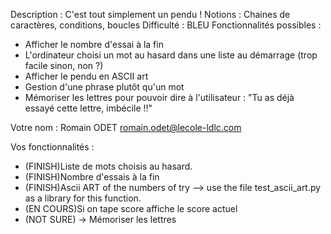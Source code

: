 Description : C'est tout simplement un pendu !
Notions : Chaines de caractères, conditions, boucles
Difficulté : BLEU
Fonctionnalités possibles :
 - Afficher le nombre d'essai à la fin
 - L'ordinateur choisi un mot au hasard dans une liste au démarrage (trop facile sinon, non ?)
 - Afficher le pendu en ASCII art
 - Gestion d'une phrase plutôt qu'un mot
 - Mémoriser les lettres pour pouvoir dire à l'utilisateur : "Tu as déjà essayé cette lettre, imbécile !!"

Votre nom : Romain ODET <romain.odet@lecole-ldlc.com>

Vos fonctionnalités :
 - (FINISH)Liste de mots choisis au hasard.
 - (FINISH)Nombre d'essais à la fin
 - (FINISH)Ascii ART of the numbers of try --> use the file test_ascii_art.py as a library for this function.
 - (EN COURS)Si on tape score affiche le score actuel
 - (NOT SURE) -> Mémoriser les lettres


